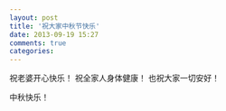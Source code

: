```yaml
---
layout: post
title: '祝大家中秋节快乐'
date: 2013-09-19 15:27
comments: true
categories: 
---
```

祝老婆开心快乐！
祝全家人身体健康！
也祝大家一切安好！

中秋快乐！